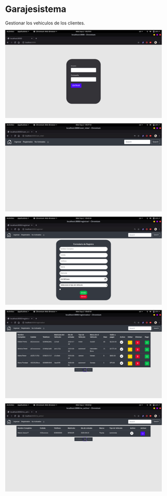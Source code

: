 # Garajesistema
Gestionar los vehiculos de los clientes.

![](imagenes/1.png)

![](imagenes/2.png)

![](imagenes/3.png)

![](imagenes/4.png)

![](imagenes/5.png)
